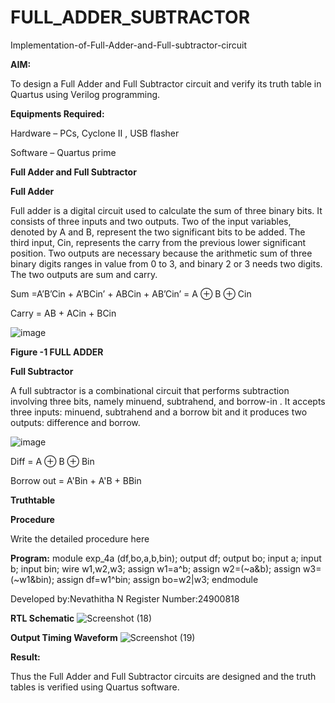 # FULL_ADDER_SUBTRACTOR

Implementation-of-Full-Adder-and-Full-subtractor-circuit

**AIM:**

To design a Full Adder and Full Subtractor circuit and verify its truth table in Quartus using Verilog programming.

**Equipments Required:**

Hardware – PCs, Cyclone II , USB flasher

Software – Quartus prime

**Full Adder and Full Subtractor**

**Full Adder**

Full adder is a digital circuit used to calculate the sum of three binary bits. It consists of three inputs and two outputs. Two of the input variables, denoted by A and B, represent the two significant bits to be added. The third input, Cin, represents the carry from the previous lower significant position. Two outputs are necessary because the arithmetic sum of three binary digits ranges in value from 0 to 3, and binary 2 or 3 needs two digits. The two outputs are sum and carry.

Sum =A’B’Cin + A’BCin’ + ABCin + AB’Cin’ = A ⊕ B ⊕ Cin 

Carry = AB + ACin + BCin

![image](https://github.com/naavaneetha/FULL_ADDER_SUBTRACTOR/assets/154305477/0f30ba51-5ffb-4198-845f-18e054f675e7)

**Figure -1 FULL ADDER**

**Full Subtractor**

A full subtractor is a combinational circuit that performs subtraction involving three bits, namely minuend, subtrahend, and borrow-in . It accepts three inputs: minuend, subtrahend and a borrow bit and it produces two outputs: difference and borrow.

![image](https://github.com/naavaneetha/FULL_ADDER_SUBTRACTOR/assets/154305477/02b24f51-ab51-4304-9ad6-7b81ffc1ead5)

Diff = A ⊕ B ⊕ Bin 

Borrow out = A'Bin + A'B + BBin

**Truthtable**

**Procedure**

Write the detailed procedure here

**Program:**
       module exp_4a (df,bo,a,b,bin);
       output df;
       output bo;
       input a;
       input b;
       input bin;
       wire w1,w2,w3;
       assign w1=a^b;
       assign w2=(~a&b);
       assign w3=(~w1&bin);
       assign df=w1^bin;
       assign bo=w2|w3;
       endmodule

Developed by:Nevathitha N
Register Number:24900818


**RTL Schematic**
![Screenshot (18)](https://github.com/user-attachments/assets/820a1197-b25c-4b45-8acf-de8bf3bc291c)

**Output Timing Waveform**
![Screenshot (19)](https://github.com/user-attachments/assets/768b3bcc-6f1e-44e5-a25f-436f57908e13)

**Result:**

Thus the Full Adder and Full Subtractor circuits are designed and the truth tables is verified using Quartus software.



